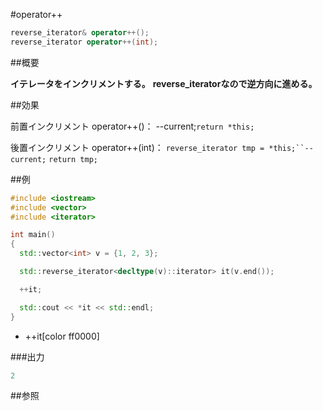 #operator++
```cpp
reverse_iterator& operator++();
reverse_iterator operator++(int);
```

##概要

<b>イテレータをインクリメントする。</b>
<b>reverse_iteratorなので逆方向に進める。</b>


##効果

前置インクリメント operator++()：
--current;`return *this;`

後置インクリメント operator++(int)：
`reverse_iterator tmp = *this;``--current;`
`return tmp;`



##例

```cpp
#include <iostream>
#include <vector>
#include <iterator>

int main()
{
  std::vector<int> v = {1, 2, 3};

  std::reverse_iterator<decltype(v)::iterator> it(v.end());

  ++it;

  std::cout << *it << std::endl;
}
```
* ++it[color ff0000]

###出力

```cpp
2
```

##参照



